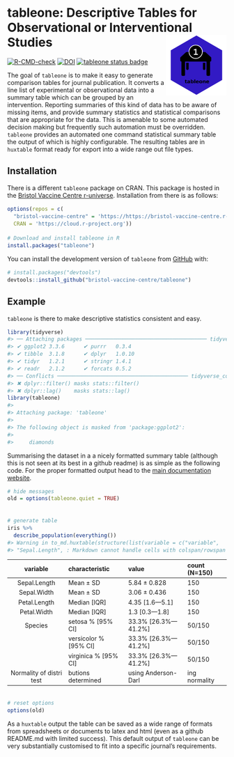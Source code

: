 
<!-- README.md is generated from README.Rmd. Please edit that file -->

# tableone: Descriptive Tables for Observational or Interventional Studies <a href='https://bristol-vaccine-centre.github.io/tableone/index.html'><img src='man/figures/logo.png' align="right" height="139" /></a>

<!-- badges: start -->

[![R-CMD-check](https://github.com/bristol-vaccine-centre/tableone/actions/workflows/R-CMD-check.yaml/badge.svg)](https://github.com/bristol-vaccine-centre/tableone/actions/workflows/R-CMD-check.yaml)
[![DOI](https://zenodo.org/badge/551386697.svg)](https://zenodo.org/badge/latestdoi/551386697)
[![tableone status
badge](https://bristol-vaccine-centre.r-universe.dev/badges/tableone)](https://bristol-vaccine-centre.r-universe.dev)
<!-- badges: end -->

The goal of `tableone` is to make it easy to generate comparison tables
for journal publication. It converts a line list of experimental or
observational data into a summary table which can be grouped by an
intervention. Reporting summaries of this kind of data has to be aware
of missing items, and provide summary statistics and statistical
comparisons that are appropriate for the data. This is amenable to some
automated decision making but frequently such automation must be
overridden. `tableone` provides an automated one command statistical
summary table the output of which is highly configurable. The resulting
tables are in `huxtable` format ready for export into a wide range out
file types.

## Installation

There is a different `tableone` package on CRAN. This package is hosted
in the [Bristol Vaccine Centre
r-universe](https://https://bristol-vaccine-centre.r-universe.dev/).
Installation from there is as follows:

``` r
options(repos = c(
  "bristol-vaccine-centre" = 'https://https://bristol-vaccine-centre.r-universe.dev/',
  CRAN = 'https://cloud.r-project.org'))

# Download and install tableone in R
install.packages("tableone")
```

You can install the development version of `tableone` from
[GitHub](https://github.com/bristol-vaccine-centre/tableone) with:

``` r
# install.packages("devtools")
devtools::install_github("bristol-vaccine-centre/tableone")
```

## Example

`tableone` is there to make descriptive statistics consistent and easy.

``` r
library(tidyverse)
#> ── Attaching packages ─────────────────────────────────────── tidyverse 1.3.2 ──
#> ✔ ggplot2 3.3.6      ✔ purrr   0.3.4 
#> ✔ tibble  3.1.8      ✔ dplyr   1.0.10
#> ✔ tidyr   1.2.1      ✔ stringr 1.4.1 
#> ✔ readr   2.1.2      ✔ forcats 0.5.2 
#> ── Conflicts ────────────────────────────────────────── tidyverse_conflicts() ──
#> ✖ dplyr::filter() masks stats::filter()
#> ✖ dplyr::lag()    masks stats::lag()
library(tableone)
#> 
#> Attaching package: 'tableone'
#> 
#> The following object is masked from 'package:ggplot2':
#> 
#>     diamonds
```

Summarising the dataset in a a nicely formatted summary table (although
this is not seen at its best in a github readme) is as simple as the
following code. For the proper formatted output head to the [main
documentation
website](https://bristol-vaccine-centre.github.io/tableone/).

``` r
# hide messages 
old = options(tableone.quiet = TRUE)


# generate table 
iris %>% 
  describe_population(everything())
#> Warning in to_md.huxtable(structure(list(variable = c("variable",
#> "Sepal.Length", : Markdown cannot handle cells with colspan/rowspan > 1
```

|         variable         | characteristic          | value                 | count (N=150) |
|:------------------------:|:------------------------|:----------------------|:--------------|
|       Sepal.Length       | Mean ± SD               | 5.84 ± 0.828          | 150           |
|       Sepal.Width        | Mean ± SD               | 3.06 ± 0.436          | 150           |
|       Petal.Length       | Median \[IQR\]          | 4.35 \[1.6—5.1\]      | 150           |
|       Petal.Width        | Median \[IQR\]          | 1.3 \[0.3—1.8\]       | 150           |
|         Species          | setosa % \[95% CI\]     | 33.3% \[26.3%—41.2%\] | 50/150        |
|                          | versicolor % \[95% CI\] | 33.3% \[26.3%—41.2%\] | 50/150        |
|                          | virginica % \[95% CI\]  | 33.3% \[26.3%—41.2%\] | 50/150        |
| Normality of distri test | butions determined      | using Anderson-Darl   | ing normality |

``` r

# reset options
options(old)
```

As a `huxtable` output the table can be saved as a wide range of formats
from spreadsheets or documents to latex and html (even as a github
README.md with limited success). This default output of `tableone` can
be very substantially customised to fit into a specific journal’s
requirements.
